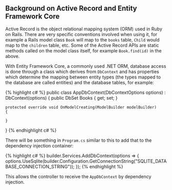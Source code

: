 
## Background on Active Record and Entity Framework Core

Active Record is the object relational mapping system (ORM) used in Ruby on Rails. There are very specific conventions involved when using it, for example a Rails model class `Book` will map to the `books` table, `Child` would map to the `children` table, etc. Some of the Active Record APIs are static methods called on the model class itself, for example `Book.find(id)` in the above.

With Entity Framework Core, a commonly used .NET ORM, database access is done through a class which derives from `DbContext` and has properties which determine the mapping between entity types (the types mapped to the database are called entities) and the database tables, for example:

{% highlight c# %}
public class AppDbContext(DbContextOptions<AppDbContext> options) : DbContext(options)
{
    public DbSet<Book> Books { get; set; }

    protected override void OnModelCreating(ModelBuilder modelBuilder)
    {

    }
}
{% endhighlight c# %}

There will be something in `Program.cs` similar to this to add that to the dependency injection container:

{% highlight c# %}
builder.Services.AddDbContext<AppDbContext>(options =>
{
    options.UseSqlite(builder.Configuration.GetConnectionString("SQLITE_DATABASE_CONNECTION_STRING"));
});
{% endhighlight %}

This allows the controller to receive the `AppDbContext` by dependency injection.